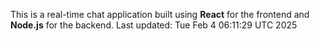This is a real-time chat application built using **React** for the frontend and **Node.js** for the backend.
Last updated: Tue Feb  4 06:11:29 UTC 2025
